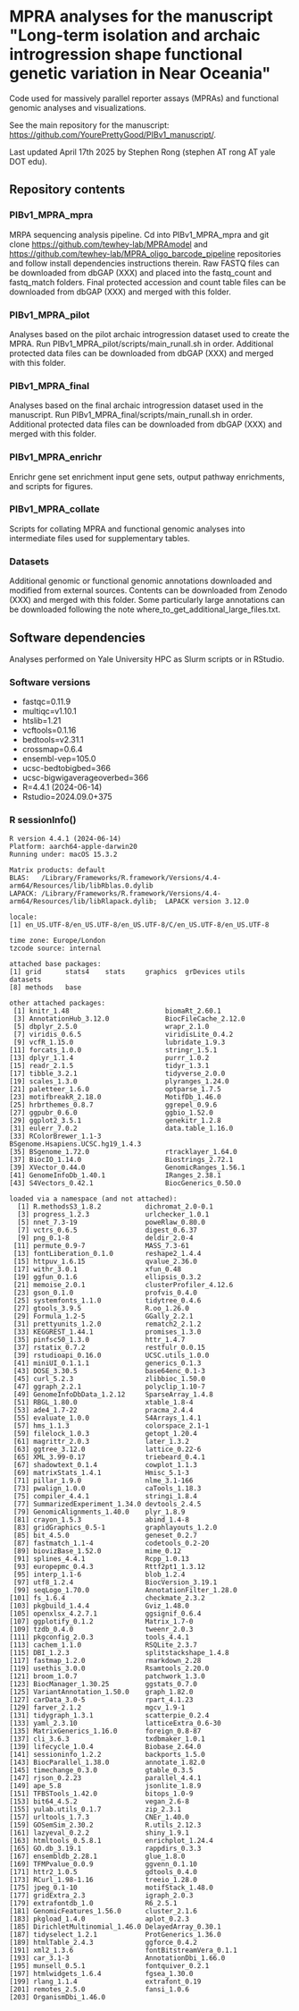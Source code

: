 # MPRA analyses for the manuscript "Long-term isolation and archaic introgression shape functional genetic variation in Near Oceania"

Code used for massively parallel reporter assays (MPRAs) and functional genomic analyses and visualizations. 

See the main repository for the manuscript: https://github.com/YourePrettyGood/PIBv1_manuscript/.

Last updated April 17th 2025 by Stephen Rong (stephen AT rong AT yale DOT edu).

## Repository contents

### PIBv1_MPRA_mpra
MRPA sequencing analysis pipeline. Cd into PIBv1_MPRA_mpra and git clone https://github.com/tewhey-lab/MPRAmodel and https://github.com/tewhey-lab/MPRA_oligo_barcode_pipeline repositories and follow install dependencies instructions therein. Raw FASTQ files can be downloaded from dbGAP (XXX) and placed into the fastq_count and fastq_match folders. Final protected accession and count table files can be downloaded from dbGAP (XXX) and merged with this folder.

### PIBv1_MPRA_pilot
Analyses based on the pilot archaic introgression dataset used to create the MPRA. Run PIBv1_MPRA_pilot/scripts/main_runall.sh in order. Additional protected data files can be downloaded from dbGAP (XXX) and merged with this folder.

### PIBv1_MPRA_final
Analyses based on the final archaic introgression dataset used in the manuscript. Run PIBv1_MPRA_final/scripts/main_runall.sh in order. Additional protected data files can be downloaded from dbGAP (XXX) and merged with this folder.

### PIBv1_MPRA_enrichr
Enrichr gene set enrichment input gene sets, output pathway enrichments, and scripts for figures.

### PIBv1_MPRA_collate
Scripts for collating MPRA and functional genomic analyses into intermediate files used for supplementary tables.

### Datasets
Additional genomic or functional genomic annotations downloaded and modified from external sources. Contents can be downloaded from Zenodo (XXX) and merged with this folder. Some particularly large annotations can be downloaded following the note where_to_get_additional_large_files.txt. 

## Software dependencies
Analyses performed on Yale University HPC as Slurm scripts or in RStudio.

### Software versions
- fastqc=0.11.9
- multiqc=v1.10.1
- htslib=1.21
- vcftools=0.1.16
- bedtools=v2.31.1
- crossmap=0.6.4
- ensembl-vep=105.0
- ucsc-bedtobigbed=366
- ucsc-bigwigaverageoverbed=366
- R=4.4.1 (2024-06-14)
- Rstudio=2024.09.0+375

### R sessionInfo()
```
R version 4.4.1 (2024-06-14)
Platform: aarch64-apple-darwin20
Running under: macOS 15.3.2

Matrix products: default
BLAS:   /Library/Frameworks/R.framework/Versions/4.4-arm64/Resources/lib/libRblas.0.dylib 
LAPACK: /Library/Frameworks/R.framework/Versions/4.4-arm64/Resources/lib/libRlapack.dylib;  LAPACK version 3.12.0

locale:
[1] en_US.UTF-8/en_US.UTF-8/en_US.UTF-8/C/en_US.UTF-8/en_US.UTF-8

time zone: Europe/London
tzcode source: internal

attached base packages:
[1] grid      stats4    stats     graphics  grDevices utils     datasets 
[8] methods   base     

other attached packages:
 [1] knitr_1.48                        biomaRt_2.60.1                   
 [3] AnnotationHub_3.12.0              BiocFileCache_2.12.0             
 [5] dbplyr_2.5.0                      wrapr_2.1.0                      
 [7] viridis_0.6.5                     viridisLite_0.4.2                
 [9] vcfR_1.15.0                       lubridate_1.9.3                  
[11] forcats_1.0.0                     stringr_1.5.1                    
[13] dplyr_1.1.4                       purrr_1.0.2                      
[15] readr_2.1.5                       tidyr_1.3.1                      
[17] tibble_3.2.1                      tidyverse_2.0.0                  
[19] scales_1.3.0                      plyranges_1.24.0                 
[21] paletteer_1.6.0                   optparse_1.7.5                   
[23] motifbreakR_2.18.0                MotifDb_1.46.0                   
[25] hrbrthemes_0.8.7                  ggrepel_0.9.6                    
[27] ggpubr_0.6.0                      ggbio_1.52.0                     
[29] ggplot2_3.5.1                     genekitr_1.2.8                   
[31] eulerr_7.0.2                      data.table_1.16.0                
[33] RColorBrewer_1.1-3                BSgenome.Hsapiens.UCSC.hg19_1.4.3
[35] BSgenome_1.72.0                   rtracklayer_1.64.0               
[37] BiocIO_1.14.0                     Biostrings_2.72.1                
[39] XVector_0.44.0                    GenomicRanges_1.56.1             
[41] GenomeInfoDb_1.40.1               IRanges_2.38.1                   
[43] S4Vectors_0.42.1                  BiocGenerics_0.50.0              

loaded via a namespace (and not attached):
  [1] R.methodsS3_1.8.2           dichromat_2.0-0.1          
  [3] progress_1.2.3              urlchecker_1.0.1           
  [5] nnet_7.3-19                 poweRlaw_0.80.0            
  [7] vctrs_0.6.5                 digest_0.6.37              
  [9] png_0.1-8                   deldir_2.0-4               
 [11] permute_0.9-7               MASS_7.3-61                
 [13] fontLiberation_0.1.0        reshape2_1.4.4             
 [15] httpuv_1.6.15               qvalue_2.36.0              
 [17] withr_3.0.1                 xfun_0.48                  
 [19] ggfun_0.1.6                 ellipsis_0.3.2             
 [21] memoise_2.0.1               clusterProfiler_4.12.6     
 [23] gson_0.1.0                  profvis_0.4.0              
 [25] systemfonts_1.1.0           tidytree_0.4.6             
 [27] gtools_3.9.5                R.oo_1.26.0                
 [29] Formula_1.2-5               GGally_2.2.1               
 [31] prettyunits_1.2.0           rematch2_2.1.2             
 [33] KEGGREST_1.44.1             promises_1.3.0             
 [35] pinfsc50_1.3.0              httr_1.4.7                 
 [37] rstatix_0.7.2               restfulr_0.0.15            
 [39] rstudioapi_0.16.0           UCSC.utils_1.0.0           
 [41] miniUI_0.1.1.1              generics_0.1.3             
 [43] DOSE_3.30.5                 base64enc_0.1-3            
 [45] curl_5.2.3                  zlibbioc_1.50.0            
 [47] ggraph_2.2.1                polyclip_1.10-7            
 [49] GenomeInfoDbData_1.2.12     SparseArray_1.4.8          
 [51] RBGL_1.80.0                 xtable_1.8-4               
 [53] ade4_1.7-22                 pracma_2.4.4               
 [55] evaluate_1.0.0              S4Arrays_1.4.1             
 [57] hms_1.1.3                   colorspace_2.1-1           
 [59] filelock_1.0.3              getopt_1.20.4              
 [61] magrittr_2.0.3              later_1.3.2                
 [63] ggtree_3.12.0               lattice_0.22-6             
 [65] XML_3.99-0.17               triebeard_0.4.1            
 [67] shadowtext_0.1.4            cowplot_1.1.3              
 [69] matrixStats_1.4.1           Hmisc_5.1-3                
 [71] pillar_1.9.0                nlme_3.1-166               
 [73] pwalign_1.0.0               caTools_1.18.3             
 [75] compiler_4.4.1              stringi_1.8.4              
 [77] SummarizedExperiment_1.34.0 devtools_2.4.5             
 [79] GenomicAlignments_1.40.0    plyr_1.8.9                 
 [81] crayon_1.5.3                abind_1.4-8                
 [83] gridGraphics_0.5-1          graphlayouts_1.2.0         
 [85] bit_4.5.0                   geneset_0.2.7              
 [87] fastmatch_1.1-4             codetools_0.2-20           
 [89] biovizBase_1.52.0           mime_0.12                  
 [91] splines_4.4.1               Rcpp_1.0.13                
 [93] europepmc_0.4.3             Rttf2pt1_1.3.12            
 [95] interp_1.1-6                blob_1.2.4                 
 [97] utf8_1.2.4                  BiocVersion_3.19.1         
 [99] seqLogo_1.70.0              AnnotationFilter_1.28.0    
[101] fs_1.6.4                    checkmate_2.3.2            
[103] pkgbuild_1.4.4              Gviz_1.48.0                
[105] openxlsx_4.2.7.1            ggsignif_0.6.4             
[107] ggplotify_0.1.2             Matrix_1.7-0               
[109] tzdb_0.4.0                  tweenr_2.0.3               
[111] pkgconfig_2.0.3             tools_4.4.1                
[113] cachem_1.1.0                RSQLite_2.3.7              
[115] DBI_1.2.3                   splitstackshape_1.4.8      
[117] fastmap_1.2.0               rmarkdown_2.28             
[119] usethis_3.0.0               Rsamtools_2.20.0           
[121] broom_1.0.7                 patchwork_1.3.0            
[123] BiocManager_1.30.25         ggstats_0.7.0              
[125] VariantAnnotation_1.50.0    graph_1.82.0               
[127] carData_3.0-5               rpart_4.1.23               
[129] farver_2.1.2                mgcv_1.9-1                 
[131] tidygraph_1.3.1             scatterpie_0.2.4           
[133] yaml_2.3.10                 latticeExtra_0.6-30        
[135] MatrixGenerics_1.16.0       foreign_0.8-87             
[137] cli_3.6.3                   txdbmaker_1.0.1            
[139] lifecycle_1.0.4             Biobase_2.64.0             
[141] sessioninfo_1.2.2           backports_1.5.0            
[143] BiocParallel_1.38.0         annotate_1.82.0            
[145] timechange_0.3.0            gtable_0.3.5               
[147] rjson_0.2.23                parallel_4.4.1             
[149] ape_5.8                     jsonlite_1.8.9             
[151] TFBSTools_1.42.0            bitops_1.0-9               
[153] bit64_4.5.2                 vegan_2.6-8                
[155] yulab.utils_0.1.7           zip_2.3.1                  
[157] urltools_1.7.3              CNEr_1.40.0                
[159] GOSemSim_2.30.2             R.utils_2.12.3             
[161] lazyeval_0.2.2              shiny_1.9.1                
[163] htmltools_0.5.8.1           enrichplot_1.24.4          
[165] GO.db_3.19.1                rappdirs_0.3.3             
[167] ensembldb_2.28.1            glue_1.8.0                 
[169] TFMPvalue_0.0.9             ggvenn_0.1.10              
[171] httr2_1.0.5                 gdtools_0.4.0              
[173] RCurl_1.98-1.16             treeio_1.28.0              
[175] jpeg_0.1-10                 motifStack_1.48.0          
[177] gridExtra_2.3               igraph_2.0.3               
[179] extrafontdb_1.0             R6_2.5.1                   
[181] GenomicFeatures_1.56.0      cluster_2.1.6              
[183] pkgload_1.4.0               aplot_0.2.3                
[185] DirichletMultinomial_1.46.0 DelayedArray_0.30.1        
[187] tidyselect_1.2.1            ProtGenerics_1.36.0        
[189] htmlTable_2.4.3             ggforce_0.4.2              
[191] xml2_1.3.6                  fontBitstreamVera_0.1.1    
[193] car_3.1-3                   AnnotationDbi_1.66.0       
[195] munsell_0.5.1               fontquiver_0.2.1           
[197] htmlwidgets_1.6.4           fgsea_1.30.0               
[199] rlang_1.1.4                 extrafont_0.19             
[201] remotes_2.5.0               fansi_1.0.6                
[203] OrganismDbi_1.46.0 
```
